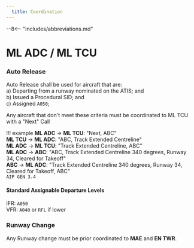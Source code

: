 ```yaml
---
  title: Coordination
---
```


--8<-- "includes/abbreviations.md"

# ML ADC / ML TCU
### Auto Release

Auto Release shall be used for aircraft that are:    
a) Departing from a runway nominated on the ATIS; and  
b) Issued a Procedural SID; and   
c) Assigned `A050`;

Any aircraft that don't meet these criteria must be coordinated to ML TCU with a "Next" Call

!!! example
    **ML ADC** -> **ML TCU**: "Next, ABC"  
    **ML TCU** -> **ML ADC**: "ABC, Track Extended Centreline"  
    **ML ADC** -> **ML TCU**: "Track Extended Centreline, ABC"  
    **ML ADC** -> **ABC**: "ABC, Track Extended Centreline 340 degrees, Runway 34, Cleared for Takeoff"  
    **ABC** -> **ML ADC**: "Track Extended Centreline 340 degrees, Runway 34, Cleared for Takeoff, ABC"  
    `AIP GEN 3.4`

#### Standard Assignable Departure Levels

IFR: `A050`  
VFR: `A040` or `RFL` if lower
### Runway Change
Any Runway change must be prior coordinated to **MAE** and **EN TWR**.